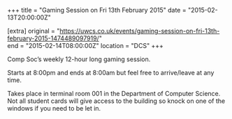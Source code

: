+++
title = "Gaming Session on Fri 13th February 2015"
date = "2015-02-13T20:00:00Z"

[extra]
original = "https://uwcs.co.uk/events/gaming-session-on-fri-13th-february-2015-1474489097919/"    
end = "2015-02-14T08:00:00Z"
location = "DCS"
+++

Comp Soc’s weekly 12-hour long gaming session.

Starts at 8:00pm and ends at 8:00am but feel free to arrive/leave at any time.

Takes place in terminal room 001 in the Department of Computer Science. Not all student cards will give access to the building so knock on one of the windows if you need to be let in.

